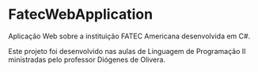 # FatecWebApplication

Aplicação Web sobre a instituição FATEC Americana desenvolvida em C#. 

Este projeto foi desenvolvido nas aulas de Linguagem de Programação II ministradas pelo professor Diógenes de Olivera.  
